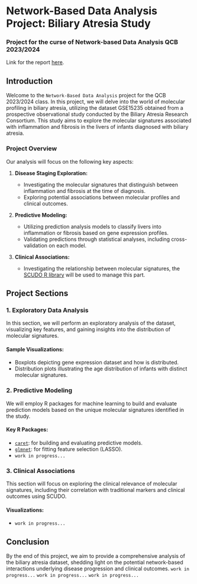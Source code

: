# Network-Based Data Analysis Project: Biliary Atresia Study
### Project for the curse of Network-based Data Analysis QCB 2023/2024

Link for the report [here](https://www.overleaf.com/project/65e5fb710b468abfd7e67ca4).

## Introduction

Welcome to the `Network-Based Data Analysis` project for the QCB 2023/2024 class. In this project, we will delve into the world of molecular profiling in biliary atresia, utilizing the dataset GSE15235 obtained from a prospective observational study conducted by the Biliary Atresia Research Consortium. This study aims to explore the molecular signatures associated with inflammation and fibrosis in the livers of infants diagnosed with biliary atresia.

### Project Overview

Our analysis will focus on the following key aspects:

1. **Disease Staging Exploration:**
   - Investigating the molecular signatures that distinguish between inflammation and fibrosis at the time of diagnosis.
   - Exploring potential associations between molecular profiles and clinical outcomes.

2. **Predictive Modeling:**
   - Utilizing prediction analysis models to classify livers into inflammation or fibrosis based on gene expression profiles.
   - Validating predictions through statistical analyses, including cross-validation on each model.

3. **Clinical Associations:**
   - Investigating the relationship between molecular signatures, the [SCUDO R library](https://www.cosbi.eu/prototypes/scudo) will be used to manage this part.

## Project Sections

### 1. Exploratory Data Analysis

In this section, we will perform an exploratory analysis of the dataset, visualizing key features, and gaining insights into the distribution of molecular signatures.

#### Sample Visualizations:
- Boxplots depicting gene expression dataset and how is distributed.
- Distribution plots illustrating the age distribution of infants with distinct molecular signatures.

### 2. Predictive Modeling

We will employ R packages for machine learning to build and evaluate prediction models based on the unique molecular signatures identified in the study.

#### Key R Packages:
- [`caret`](https://topepo.github.io/caret/): for building and evaluating predictive models.
- [`glmnet`](https://cran.r-project.org/web/packages/glmnet/index.html): for fitting feature selection (LASSO).
- `work in progress...`

### 3. Clinical Associations

This section will focus on exploring the clinical relevance of molecular signatures, including their correlation with traditional markers and clinical outcomes using SCUDO.

#### Visualizations:
- `work in progress...`

## Conclusion

By the end of this project, we aim to provide a comprehensive analysis of the biliary atresia dataset, shedding light on the potential network-based interactions underlying disease progression and clinical outcomes.
`work in progress...`
`work in progress...`
`work in progress...`
